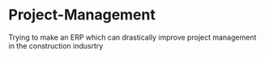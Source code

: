 # Project-Management
Trying to make an ERP which can drastically improve project management in the construction indusrtry 
